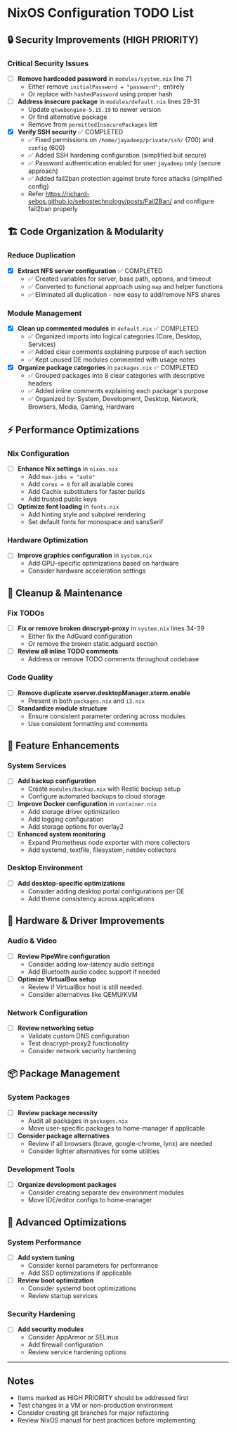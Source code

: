 # NixOS Configuration TODO List

## 🔒 Security Improvements (HIGH PRIORITY)

### Critical Security Issues
- [ ] **Remove hardcoded password** in `modules/system.nix` line 71
  - Either remove `initialPassword = "password";` entirely
  - Or replace with `hashedPassword` using proper hash
- [ ] **Address insecure package** in `modules/default.nix` lines 29-31
  - Update `qtwebengine-5.15.19` to newer version
  - Or find alternative package
  - Remove from `permittedInsecurePackages` list
- [x] **Verify SSH security** ✅ COMPLETED
  - ✅ Fixed permissions on `/home/jayadeep/private/ssh/` (700) and `config` (600)
  - ✅ Added SSH hardening configuration (simplified but secure)
  - ✅ Password authentication enabled for user `jayadeep` only (secure approach)
  - ✅ Added fail2ban protection against brute force attacks (simplified config)
  - Refer https://richard-sebos.github.io/sebostechnology/posts/Fail2Ban/ and configure fail2ban properly

## 🏗️ Code Organization & Modularity

### Reduce Duplication
- [x] **Extract NFS server configuration** ✅ COMPLETED
  - ✅ Created variables for server, base path, options, and timeout
  - ✅ Converted to functional approach using `map` and helper functions
  - ✅ Eliminated all duplication - now easy to add/remove NFS shares

### Module Management
- [x] **Clean up commented modules** in `default.nix` ✅ COMPLETED
  - ✅ Organized imports into logical categories (Core, Desktop, Services)
  - ✅ Added clear comments explaining purpose of each section
  - ✅ Kept unused DE modules commented with usage notes
- [x] **Organize package categories** in `packages.nix` ✅ COMPLETED
  - ✅ Grouped packages into 8 clear categories with descriptive headers
  - ✅ Added inline comments explaining each package's purpose
  - ✅ Organized by: System, Development, Desktop, Network, Browsers, Media, Gaming, Hardware

## ⚡ Performance Optimizations

### Nix Configuration
- [ ] **Enhance Nix settings** in `nixos.nix`
  - Add `max-jobs = "auto"`
  - Add `cores = 0` for all available cores
  - Add Cachix substituters for faster builds
  - Add trusted public keys
- [ ] **Optimize font loading** in `fonts.nix`
  - Add hinting style and subpixel rendering
  - Set default fonts for monospace and sansSerif

### Hardware Optimization  
- [ ] **Improve graphics configuration** in `system.nix`
  - Add GPU-specific optimizations based on hardware
  - Consider hardware acceleration settings

## 🧹 Cleanup & Maintenance

### Fix TODOs
- [ ] **Fix or remove broken dnscrypt-proxy** in `system.nix` lines 34-39
  - Either fix the AdGuard configuration
  - Or remove the broken static.adguard section
- [ ] **Review all inline TODO comments**
  - Address or remove TODO comments throughout codebase

### Code Quality
- [ ] **Remove duplicate xserver.desktopManager.xterm.enable** 
  - Present in both `packages.nix` and `i3.nix`
- [ ] **Standardize module structure**
  - Ensure consistent parameter ordering across modules
  - Use consistent formatting and comments

## 🎯 Feature Enhancements

### System Services
- [ ] **Add backup configuration**
  - Create `modules/backup.nix` with Restic backup setup
  - Configure automated backups to cloud storage
- [ ] **Improve Docker configuration** in `container.nix`
  - Add storage driver optimization
  - Add logging configuration
  - Add storage options for overlay2
- [ ] **Enhanced system monitoring** 
  - Expand Prometheus node exporter with more collectors
  - Add systemd, textfile, filesystem, netdev collectors

### Desktop Environment
- [ ] **Add desktop-specific optimizations**
  - Consider adding desktop portal configurations per DE
  - Add theme consistency across applications

## 🔧 Hardware & Driver Improvements

### Audio & Video
- [ ] **Review PipeWire configuration**
  - Consider adding low-latency audio settings
  - Add Bluetooth audio codec support if needed
- [ ] **Optimize VirtualBox setup**
  - Review if VirtualBox host is still needed
  - Consider alternatives like QEMU/KVM

### Network Configuration
- [ ] **Review networking setup**
  - Validate custom DNS configuration
  - Test dnscrypt-proxy2 functionality
  - Consider network security hardening

## 📦 Package Management

### System Packages
- [ ] **Review package necessity**
  - Audit all packages in `packages.nix`
  - Move user-specific packages to home-manager if applicable
- [ ] **Consider package alternatives**
  - Review if all browsers (brave, google-chrome, lynx) are needed
  - Consider lighter alternatives for some utilities

### Development Tools
- [ ] **Organize development packages**
  - Consider creating separate dev environment modules
  - Move IDE/editor configs to home-manager

## 🚀 Advanced Optimizations

### System Performance
- [ ] **Add system tuning**
  - Consider kernel parameters for performance
  - Add SSD optimizations if applicable
- [ ] **Review boot optimization**
  - Consider systemd boot optimizations
  - Review startup services

### Security Hardening
- [ ] **Add security modules**
  - Consider AppArmor or SELinux
  - Add firewall configuration
  - Review service hardening options

---

## Notes
- Items marked as HIGH PRIORITY should be addressed first
- Test changes in a VM or non-production environment
- Consider creating git branches for major refactoring
- Review NixOS manual for best practices before implementing
